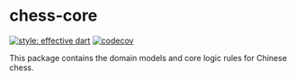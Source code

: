 # chess-core

[![style: effective dart](https://img.shields.io/badge/style-effective_dart-40c4ff.svg)](https://github.com/tenhobi/effective_dart)
[![codecov](https://codecov.io/gh/fanjeffrey/chess-core/branch/master/graph/badge.svg)](https://codecov.io/gh/fanjeffrey/chess-core)

This package contains the domain models and core logic rules for Chinese chess.
